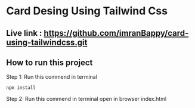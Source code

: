 # Card Desing Using Tailwind Css

## Live link : https://github.com/imranBappy/card-using-tailwindcss.git

## How to run this project

Step 1: Run this commend in terminal

```
npm install
```

Step 2: Run this commend in terminal
open in browser index.html
